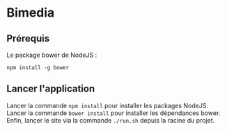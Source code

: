 # Bimedia

## Prérequis
Le package bower de NodeJS :
```
npm install -g bower
```

## Lancer l'application
Lancer la commande `npm install` pour installer les packages NodeJS.
Lancer la commande `bower install` pour installer les dépendances bower.
Enfin, lancer le site via la commande `./run.sh` depuis la racine du projet.
